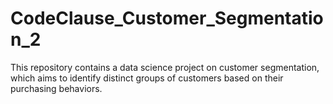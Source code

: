 # CodeClause_Customer_Segmentation_2
This repository contains a data science project on customer segmentation, which aims to identify distinct groups of customers based on their purchasing behaviors.
